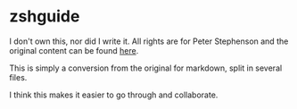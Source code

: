 zshguide
========

I don't own this, nor did I write it. All rights are for Peter Stephenson and
the original content can be found [here](http://zsh.sourceforge.net/Guide/zshguide.html).

This is simply a conversion from the original for markdown, split in several
files.

I think this makes it easier to go through and collaborate.
